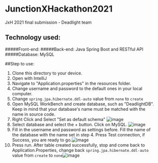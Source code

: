# JunctionXHackathon2021
JxH 2021 final submission - Deadlight team

## Technology used:
#####Front-end: 
#####Back-end: Java Spring Boot and RESTful API
#####Database: MySQL

##Step to use:
1. Clone this directory to your device.
2. Open with IntelliJ
3. Navigate to "Application.properties" in the resources folder.
4. Change username and password to the default ones in your local computer.
5. Change `spring.jpa.hibernate.ddl-auto` value from `none` to `create`
6. Open MySQL WorkBench and create database, such as "DeadlightDB". Keep in mind that your database's name must be matched with the name in source code.
7. Right Click and Select "Set as default schema" ![image](https://user-images.githubusercontent.com/69025561/145685177-8f802f29-0173-4a88-abad-2d432fabde47.png)
8. Select database and select the + button. Click on MySQL. ![image](https://user-images.githubusercontent.com/69025561/145685214-20d159bc-0f40-476b-bd50-124177f70451.png)
9. Fill in the username and password as settings before. Fill the name of the database with the name set in step 4. Press Test connection, if Success, you are ready to go.![image](https://user-images.githubusercontent.com/69025561/145685301-d82d0c64-68c4-4599-b136-38cf21fe88ac.png)
10. Press run. After table created successfully, stop and come back to Application.Properties, change back `spring.jpa.hibernate.ddl-auto` value from `create` to `none`![image](https://user-images.githubusercontent.com/69025561/145685366-043799fa-6af0-4f9d-8e9f-b70cb304c7a2.png)

